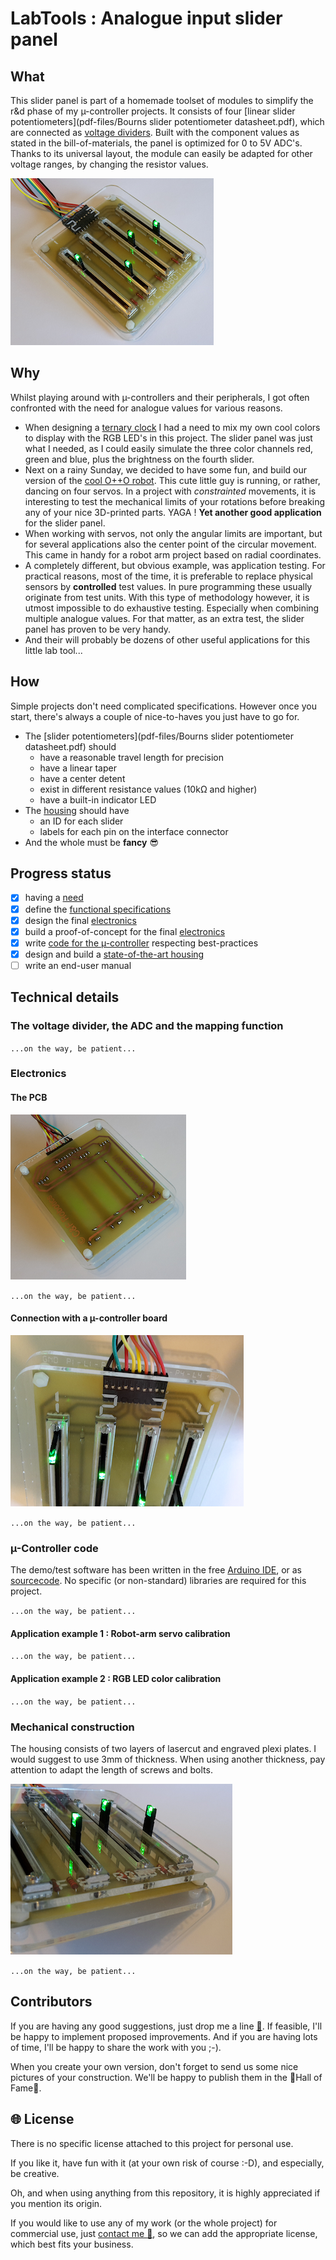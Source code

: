 # **LabTools** : Analogue input slider panel

## What

This slider panel is part of a homemade toolset of modules to simplify the r&d phase of my µ-controller projects. It consists of four [linear slider potentiometers](pdf-files/Bourns slider potentiometer datasheet.pdf), which are connected as [voltage dividers](https://en.wikipedia.org/wiki/Voltage_divider). Built with the component values as stated in the bill-of-materials, the panel is optimized for 0 to 5V ADC's. Thanks to its universal layout, the module can easily be adapted for other voltage ranges, by changing the resistor values.

[![Analogue input Slider panel - top view](images/Slider-panel-topview-s.png)](images/Slider-panel-topview.png)

## Why

Whilst playing around with µ-controllers and their peripherals, I got often confronted with the need for analogue values for various reasons.
 - When designing a [ternary clock](https://github.com/nostradomus/Base3-clock) I had a need to mix my own cool colors to display with the RGB LED's in this project. The slider panel was just what I needed, as I could easily simulate the three color channels red, green and blue, plus the brightness on the fourth slider.
 - Next on a rainy Sunday, we decided to have some fun, and build our version of the [cool O++O robot](https://github.com/OttoDIY/OttoDIY). This cute little guy is running, or rather, dancing on four servos. In a project with *constrainted* movements, it is interesting to test the mechanical limits of your rotations before breaking any of your nice 3D-printed parts. YAGA ! **Yet another good application** for the slider panel.
 - When working with servos, not only the angular limits are important, but for several applications also the center point of the circular movement. This came in handy for a robot arm project based on radial coordinates.  
 - A completely different, but obvious example, was application testing. For practical reasons, most of the time, it is preferable to replace physical sensors by **controlled** test values. In pure programming these usually originate from test units. With this type of methodology however, it is utmost impossible to do exhaustive testing. Especially when combining multiple analogue values. For that matter, as an extra test, the slider panel has proven to be very handy.  
 - And their will probably be dozens of other useful applications for this little lab tool...

## How

Simple projects don't need complicated specifications. However once you start, there's always a couple of nice-to-haves you just have to go for.
 - The [slider potentiometers](pdf-files/Bourns slider potentiometer datasheet.pdf) should  
    - have a reasonable travel length for precision
    - have a linear taper
    - have a center detent
    - exist in different resistance values (10kΩ and higher)
    - have a built-in indicator LED
 - The [housing](#mechanical-construction) should have
    - an ID for each slider
    - labels for each pin on the interface connector
 - And the whole must be **fancy** :sunglasses:

## Progress status

 - [x] having a [need](#why)
 - [x] define the [functional specifications](#how)
 - [x] design the final [electronics](#electronics)
 - [x] build a proof-of-concept for the final [electronics](#electronics)
 - [x] write [code for the µ-controller](#µ-controller-code) respecting best-practices
 - [x] design and build a [state-of-the-art housing](#mechanical-construction)
 - [ ] write an end-user manual

## Technical details

### The voltage divider, the ADC and the mapping function

`...on the way, be patient...`

### Electronics

#### The PCB

[![Analogue input Slider panel - pcb view](images/Slider-panel-pcbview-s.png)](images/Slider-panel-pcbview.png)

`...on the way, be patient...`

#### Connection with a µ-controller board

[![Analogue input Slider panel - interface view](images/Slider-panel-interface-s.png)](images/Slider-panel-interface.png)

`...on the way, be patient...`

### µ-Controller code

The demo/test software has been written in the free [Arduino IDE](https://www.arduino.cc/en/Main/Software), or as [sourcecode](https://github.com/arduino/Arduino/). No specific (or non-standard) libraries are required for this project.

`...on the way, be patient...`

#### Application example 1 : Robot-arm servo calibration

`...on the way, be patient...`

#### Application example 2 : RGB LED color calibration

`...on the way, be patient...`

### Mechanical construction

The housing consists of two layers of lasercut and engraved plexi plates. I would suggest to use 3mm of thickness. When using another thickness, pay attention to adapt the length of screws and bolts.

[![Analogue input Slider panel - front view](images/Slider-panel-frontview-s.png)](images/Slider-panel-frontview.png)

`...on the way, be patient...`

## Contributors

If you are having any good suggestions, just drop me a line [:email:](http://nostradomus.ddns.net/contactform.html).
If feasible, I'll be happy to implement proposed improvements.
And if you are having lots of time, I'll be happy to share the work with you ;-).

When you create your own version, don't forget to send us some nice pictures of your construction. We'll be happy to publish them in the :confetti_ball:Hall of Fame:confetti_ball:.

## :globe_with_meridians: License

There is no specific license attached to this project for personal use.

If you like it, have fun with it (at your own risk of course :-D), and especially, be creative.

Oh, and when using anything from this repository, it is highly appreciated if you mention its origin.

If you would like to use any of my work (or the whole project) for commercial use, just [contact me :email:](http://nostradomus.ddns.net/contactform.html), so we can add the appropriate license, which best fits your business.
